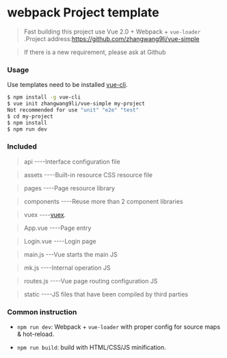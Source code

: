 # webpack Project template

> Fast building this project use Vue 2.0 + Webpack + `vue-loader` .Project address:https://github.com/zhangwang9li/vue-simple

> If there is a new requirement, please ask at Github

### Usage

Use templates need to be installed [vue-cli](https://github.com/vuejs/vue-cli).

``` bash
$ npm install -g vue-cli
$ vue init zhangwang9li/vue-simple my-project
Not recommended for use "unit" "e2e" "test"
$ cd my-project
$ npm install
$ npm run dev
```

### Included
> api ----Interface configuration file

> assets ----Built-in resource CSS resource file

> pages ----Page resource library

> components ----Reuse more than 2 component libraries

> vuex  ----[vuex](https://vuex.vuejs.org/zh-cn/intro.html).

> App.vue ----Page entry

> Login.vue ----Login page

> main.js ---Vue starts the main JS

> mk.js ----Internal operation JS

> routes.js ----Vue page routing configuration JS

> static ----JS files that have been compiled by third parties

### Common instruction

- `npm run dev`: Webpack + `vue-loader` with proper config for source maps & hot-reload.

- `npm run build`: build with HTML/CSS/JS minification.


